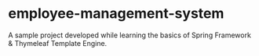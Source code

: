 # employee-management-system
A sample project developed while learning the basics of Spring Framework &amp; Thymeleaf Template Engine.

